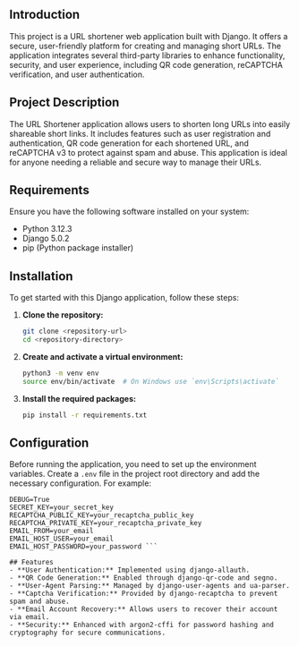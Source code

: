 ## Introduction
This project is a URL shortener web application built with Django. It offers a secure, user-friendly platform for creating and managing short URLs. The application integrates several third-party libraries to enhance functionality, security, and user experience, including QR code generation, reCAPTCHA verification, and user authentication.

## Project Description
The URL Shortener application allows users to shorten long URLs into easily shareable short links. It includes features such as user registration and authentication, QR code generation for each shortened URL, and reCAPTCHA v3 to protect against spam and abuse. This application is ideal for anyone needing a reliable and secure way to manage their URLs.

## Requirements
Ensure you have the following software installed on your system:

- Python 3.12.3
- Django 5.0.2
- pip (Python package installer)

## Installation
To get started with this Django application, follow these steps:

1. **Clone the repository:**
    ```bash
    git clone <repository-url>
    cd <repository-directory>
    ```

2. **Create and activate a virtual environment:**
    ```bash
    python3 -m venv env
    source env/bin/activate  # On Windows use `env\Scripts\activate`
    ```

3. **Install the required packages:**
    ```bash
    pip install -r requirements.txt
    ```

## Configuration
Before running the application, you need to set up the environment variables. Create a `.env` file in the project root directory and add the necessary configuration. For example:

```env
DEBUG=True
SECRET_KEY=your_secret_key
RECAPTCHA_PUBLIC_KEY=your_recaptcha_public_key
RECAPTCHA_PRIVATE_KEY=your_recaptcha_private_key
EMAIL_FROM=your_email
EMAIL_HOST_USER=your_email
EMAIL_HOST_PASSWORD=your_password ```

## Features
- **User Authentication:** Implemented using django-allauth.
- **QR Code Generation:** Enabled through django-qr-code and segno.
- **User-Agent Parsing:** Managed by django-user-agents and ua-parser.
- **Captcha Verification:** Provided by django-recaptcha to prevent spam and abuse.
- **Email Account Recovery:** Allows users to recover their account via email.
- **Security:** Enhanced with argon2-cffi for password hashing and cryptography for secure communications.


